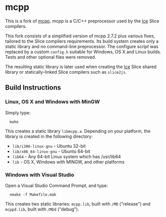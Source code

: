 # mcpp

This is a fork of [mcpp](http://mcpp.sourceforge.net/). mcpp is a C/C++ preprocessor used by the [Ice](https://github.com/zeroc-ice/ice) Slice compilers.

This fork consists of a simplified version of mcpp 2.7.2 plus various fixes, tailored to the Slice compilers requirements. Its build system creates only a static library and no command-line preprocessor. The configure script was replaced by a custom `config.h` suitable for Windows, OS X and Linux builds. Tests and other optional files were removed.

The resulting static library is later used when creating the [Ice](https://github.com/zeroc-ice/ice) Slice shared library or statically-linked Slice compilers such as `slice2js`.

## Build Instructions

### Linux, OS X and Windows with MinGW
Simply type:
```
  make
```  

This creates a static library `libmcpp.a`. Depending on your platform, the library is created in the following directory:

* `lib/i386-linux-gnu` - Ubuntu 32-bit
* `lib/x86_64-linux-gnu` - Ubuntu 64-bit
* `lib64` - Any 64-bit Linux system which has /usr/lib64
* `lib` - OS X, Windows with MINGW, and other platforms

### Windows with Visual Studio

Open a Visual Studio Command Prompt, and type:
```
  nmake -f Makefile.mak
```
This creates two static libraries: `mcpp.lib`, built with `/MD` ("release") and `mcppd.lib`, built with `/MDd` ("debug").
